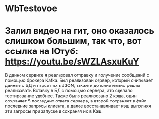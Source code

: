 # WbTestovoe
# Залил видео на гит, оно оказалось слишком большим, так что, вот ссылка на Ютуб: https://youtu.be/sWZLAsxuKuY
В данном сервисе я реализовал отправку и получение сообщений с помощью брокера  Kafka. Был реализован сервер, который считывает данные с БД и парсит их в JSON, также я дополнительно решил реализовать Вставку в БД с помощью сервера, это сделало тестирование удобнее. Также было реализовано 2 кэша, один сохраняет 5 последних ответа сервера, а второй сохраняет в файл последние запросы клиента, а далее восстанавливает кэш выполняя эти запросы при запуске и сохраняя их в Кэш.
